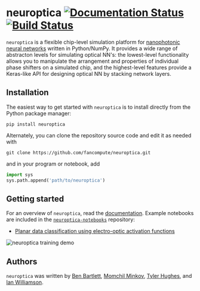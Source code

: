 # neuroptica [![Documentation Status](https://readthedocs.org/projects/neuroptica/badge/?version=latest)](https://neuroptica.readthedocs.io/en/latest/?badge=latest) [![Build Status](https://travis-ci.com/fancompute/neuroptica.svg?token=CSoUuvqmixfJpdwkLqet&branch=master)](https://travis-ci.com/fancompute/neuroptica)

`neuroptica` is a flexible chip-level simulation platform for [nanophotonic neural networks](https://arxiv.org/abs/1903.04579) written in Python/NumPy. It provides a wide range of abstracton levels for simulating optical NN's: the lowest-level functionality allows you to manipulate the arrangement and properties of individual phase shifters on a simulated chip, and the highest-level features provide a Keras-like API for designing optical NN by stacking network layers.


## Installation

The easiest way to get started with `neuroptica` is to install directly from the Python package manager:

```
pip install neuroptica
```

Alternately, you can clone the repository source code and edit it as needed with 

```
git clone https://github.com/fancompute/neuroptica.git
```

and in your program or notebook, add

```python
import sys
sys.path.append('path/to/neuroptica')
``` 


## Getting started

For an overview of `neuroptica`, read the [documentation](https://neuroptica.readthedocs.io). Example notebooks are included in the [`neuroptica-notebooks`](https://github.com/fancompute/neuroptica-notebooks) repository:

- [Planar data classification using electro-optic activation functions](https://github.com/fancompute/neuroptica-notebooks/blob/master/neuroptica_demo.ipynb)

![neuroptica training demo](https://raw.githubusercontent.com/fancompute/neuroptica/master/img/neuroptica_demo.gif)


## Authors

`neuroptica` was written by [Ben Bartlett](https://github.com/bencbartlett), [Momchil Minkov](https://github.com/momchilmm), [Tyler Hughes](https://github.com/twhughes), and  [Ian Williamson](https://github.com/ianwilliamson).
